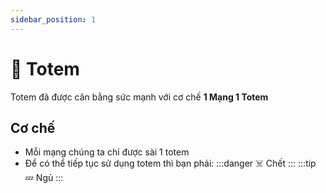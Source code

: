 ```yaml
---
sidebar_position: 1
---
```


# 🗿 Totem

Totem đã được cân bằng sức mạnh với cơ chế **1 Mạng 1 Totem**

## Cơ chế

- Mỗi mạng chúng ta chỉ được sài 1 totem
- Để có thể tiếp tục sử dụng totem thì bạn phải:
  :::danger ☠️ Chết
  :::
  :::tip 💤 Ngủ
  :::
